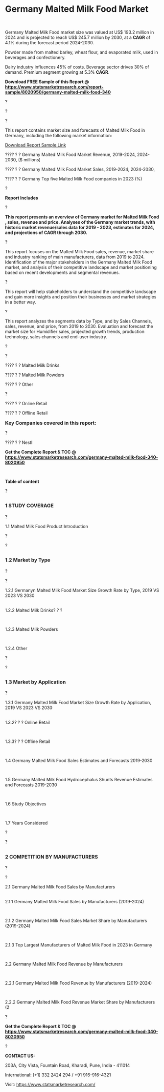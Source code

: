 <h1>Germany Malted Milk Food Market</h1><br/><p>Germany Malted Milk Food market size was valued at US$ 193.2 million in 2024 and is projected to reach US$ 245.7 million by 2030, at a <strong>CAGR</strong> of 4.1% during the forecast period 2024-2030.</p>
 
 
 
 <p>Powder made from malted barley, wheat flour, and evaporated milk, used in beverages and confectionery.</p>
 
 
 
 <p>Dairy industry influences 45% of costs. Beverage sector drives 30% of demand. Premium segment growing at 5.3% <strong>CAGR</strong>.</p>
 
 
 
 <div><b>Download FREE Sample of this Report @ <a href="https://www.statsmarketresearch.com/download-free-sample/8020950/germany-malted-milk-food-340">https://www.statsmarketresearch.com/report-sample/8020950/germany-malted-milk-food-340</a></b></div>
 
 
 
 <p>? </p>
 
 
 
 <p>? </p>
 
 
 
 <p>? </p>
 
 
 
 <p>This report contains market size and forecasts of Malted Milk Food in Germany, including the following market information:</p>
 
 
 
 <p><a href="https://www.statsmarketresearch.com/download-free-sample/8020950/germany-malted-milk-food-340">Download Report Sample Link</a></p>
 
 
 
 <p>???? ? ? Germany Malted Milk Food Market Revenue, 2019-2024, 2024-2030, ($ millions)</p>
 
 
 
 <p>???? ? ? Germany Malted Milk Food Market Sales, 2019-2024, 2024-2030,</p>
 
 
 
 <p>???? ? ? Germany Top five Malted Milk Food companies in 2023 (%)</p>
 
 
 
 <p>? </p>
 
 
 
 <p><strong>Report Includes</strong></p>
 
 
 
 <p>? </p>
 
 
 
 <p><strong>This report presents an overview of Germany market for Malted Milk Food , sales, revenue and price. Analyses of the Germany market trends, with historic market revenue/sales data for 2019 - 2023, estimates for 2024, and projections of <strong>CAGR</strong> through 2030.</strong></p>
 
 
 
 <p>? </p>
 
 
 
 <p>This report focuses on the Malted Milk Food sales, revenue, market share and industry ranking of main manufacturers, data from 2019 to 2024. Identification of the major stakeholders in the Germany Malted Milk Food market, and analysis of their competitive landscape and market positioning based on recent developments and segmental revenues.</p>
 
 
 
 <p>? </p>
 
 
 
 <p>This report will help stakeholders to understand the competitive landscape and gain more insights and position their businesses and market strategies in a better way.</p>
 
 
 
 <p>? </p>
 
 
 
 <p>This report analyzes the segments data by Type, and by Sales Channels, sales, revenue, and price, from 2019 to 2030. Evaluation and forecast the market size for Humidifier sales, projected growth trends, production technology, sales channels and end-user industry.</p>
 
 
 
 <p>? </p>
 
 
 
 <p>? </p>
 
 
 
 <p>???? ? ? Malted Milk Drinks</p>
 
 
 
 <p>???? ? ? Malted Milk Powders</p>
 
 
 
 <p>???? ? ? Other</p>
 
 
 
 <p>? </p>
 
 
 
 <p>???? ? ? Online Retail</p>
 
 
 
 <p>???? ? ? Offline Retail</p>
 
 
 
 <p><span style="font-size:16px"><strong>Key Companies covered in this report:</strong></span></p>
 
 
 
 <p>? </p>
 
 
 
 <p>???? ? ? Nestl</p>
 
 
 
 <div><b>Get the Complete Report & TOC @ <a href="https://www.statsmarketresearch.com/germany-malted-milk-food-340-8020950">https://www.statsmarketresearch.com/germany-malted-milk-food-340-8020950</a></b></div>
 
 
 
 <p><br />
 
 <b>Table of content</b></p>
 
 
 
 <p>? </p>
 
 
 
 <h2><span style="font-size:16px"><strong>1 STUDY COVERAGE</strong></span></h2>
 
 
 
 <p>? </p>
 
 
 
 <p>1.1 Malted Milk Food Product Introduction</p>
 
 
 
 <p>? </p>
 
 
 
 <p>? </p>
 
 
 
 <h2><span style="font-size:16px"><strong>1.2 Market by Type</strong></span></h2>
 
 
 
 <p>? </p>
 
 
 
 <p>? </p>
 
 
 
 <p>1.2.1 Germanyn Malted Milk Food Market Size Growth Rate by Type, 2019 VS 2023 VS 2030<br />
 
 <br />
 
 1.2.2 Malted Milk Drinks? ? ? <br />
 
 <br />
 
 1.2.3 Malted Milk Powders<br />
 
 <br />
 
 1.2.4 Other<br />
 
 ? </p>
 
 
 
 <p>? </p>
 
 
 
 <h2><span style="font-size:16px"><strong>1.3 Market by Application</strong></span></h2>
 
 
 
 <p>? </p>
 
 
 
 <p>1.3.1 Germany Malted Milk Food Market Size Growth Rate by Application, 2019 VS 2023 VS 2030<br />
 
 <br />
 
 1.3.2? ? ? Online Retail<br />
 
 <br />
 
 1.3.3? ? ? Offline Retail<br />
 
 <br />
 
 1.4 Germany Malted Milk Food Sales Estimates and Forecasts 2019-2030<br />
 
 <br />
 
 1.5 Germany Malted Milk Food Hydrocephalus Shunts Revenue Estimates and Forecasts 2019-2030<br />
 
 <br />
 
 1.6 Study Objectives<br />
 
 <br />
 
 1.7 Years Considered</p>
 
 
 
 <p>? </p>
 
 
 
 <p>? </p>
 
 
 
 <h2><span style="font-size:16px"><strong>2 COMPETITION BY MANUFACTURERS</strong></span></h2>
 
 
 
 <p>? </p>
 
 
 
 <p>? </p>
 
 
 
 <p>2.1 Germany Malted Milk Food Sales by Manufacturers<br />
 
 <br />
 
 2.1.1 Germany Malted Milk Food Sales by Manufacturers (2019-2024)<br />
 
 <br />
 
 2.1.2 Germany Malted Milk Food Sales Market Share by Manufacturers (2019-2024)<br />
 
 <br />
 
 2.1.3 Top Largest Manufacturers of Malted Milk Food in 2023 in Germany<br />
 
 <br />
 
 2.2 Germany Malted Milk Food Revenue by Manufacturers<br />
 
 <br />
 
 2.2.1 Germany Malted Milk Food Revenue by Manufacturers (2019-2024)<br />
 
 <br />
 
 2.2.2 Germany Malted Milk Food Revenue Market Share by Manufacturers (2</p>
 
 
 
 <p>? </p>
 
 
 
 <div><b>Get the Complete Report & TOC @ <a href="https://www.statsmarketresearch.com/germany-malted-milk-food-340-8020950">https://www.statsmarketresearch.com/germany-malted-milk-food-340-8020950</a></b></div>
 
 
 
 <p>? </p>
 
 
 
 <p><b>CONTACT US:</b><br />
 
 203A, City Vista, Fountain Road, Kharadi, Pune, India - 411014<br />
 
 International: (+1) 332 2424 294 / +91 916-916-4321<br />
 
 Visit: <a href="https://www.statsmarketresearch.com/">https://www.statsmarketresearch.com/</a></p>